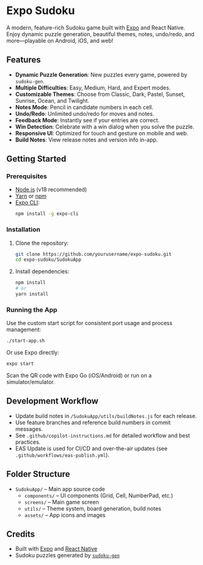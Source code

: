 # Expo Sudoku

A modern, feature-rich Sudoku game built with [Expo](https://expo.dev/) and React Native. Enjoy dynamic puzzle generation, beautiful themes, notes, undo/redo, and more—playable on Android, iOS, and web!

## Features

- **Dynamic Puzzle Generation**: New puzzles every game, powered by `sudoku-gen`.
- **Multiple Difficulties**: Easy, Medium, Hard, and Expert modes.
- **Customizable Themes**: Choose from Classic, Dark, Pastel, Sunset, Sunrise, Ocean, and Twilight.
- **Notes Mode**: Pencil in candidate numbers in each cell.
- **Undo/Redo**: Unlimited undo/redo for moves and notes.
- **Feedback Mode**: Instantly see if your entries are correct.
- **Win Detection**: Celebrate with a win dialog when you solve the puzzle.
- **Responsive UI**: Optimized for touch and gesture on mobile and web.
- **Build Notes**: View release notes and version info in-app.

## Getting Started

### Prerequisites
- [Node.js](https://nodejs.org/) (v18 recommended)
- [Yarn](https://yarnpkg.com/) or [npm](https://www.npmjs.com/)
- [Expo CLI](https://docs.expo.dev/get-started/installation/):
  ```bash
  npm install -g expo-cli
  ```

### Installation

1. Clone the repository:
   ```bash
   git clone https://github.com/yourusername/expo-sudoku.git
   cd expo-sudoku/SudokuApp
   ```
2. Install dependencies:
   ```bash
   npm install
   # or
   yarn install
   ```

### Running the App

Use the custom start script for consistent port usage and process management:

```bash
./start-app.sh
```

Or use Expo directly:

```bash
expo start
```

Scan the QR code with Expo Go (iOS/Android) or run on a simulator/emulator.

## Development Workflow

- Update build notes in `/SudokuApp/utils/buildNotes.js` for each release.
- Use feature branches and reference build numbers in commit messages.
- See `.github/copilot-instructions.md` for detailed workflow and best practices.
- EAS Update is used for CI/CD and over-the-air updates (see `.github/workflows/eas-publish.yml`).

## Folder Structure

- `SudokuApp/` – Main app source code
  - `components/` – UI components (Grid, Cell, NumberPad, etc.)
  - `screens/` – Main game screen
  - `utils/` – Theme system, board generation, build notes
  - `assets/` – App icons and images

## Credits

- Built with [Expo](https://expo.dev/) and [React Native](https://reactnative.dev/)
- Sudoku puzzles generated by [`sudoku-gen`](https://www.npmjs.com/package/sudoku-gen)



